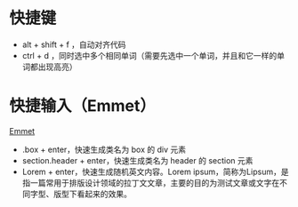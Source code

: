 # 快捷键

- alt + shift + f ，自动对齐代码
- ctrl + d ，同时选中多个相同单词（需要先选中一个单词，并且和它一样的单词都出现高亮）

# 快捷输入（Emmet）

[Emmet](https://emmet.io/)

- .box + enter，快速生成类名为 box 的 div 元素
- section.header + enter，快速生成类名为 header 的 section 元素
- Lorem + enter，快速生成随机英文内容。Lorem ipsum，简称为Lipsum，是指一篇常用于排版设计领域的拉丁文文章，主要的目的为测试文章或文字在不同字型、版型下看起来的效果。